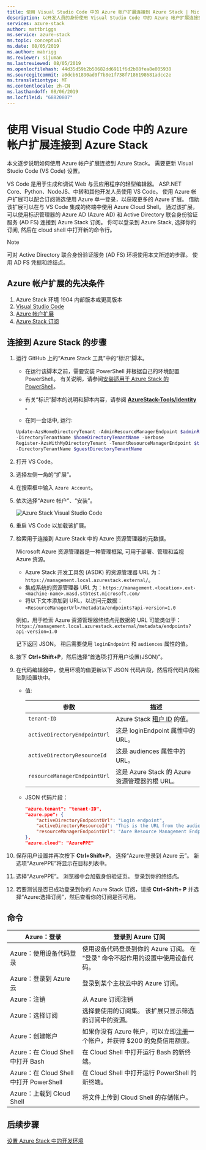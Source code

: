 ```yaml
---
title: 使用 Visual Studio Code 中的 Azure 帐户扩展连接到 Azure Stack | Microsoft Docs
description: 以开发人员的身份使用 Visual Studio Code 中的 Azure 帐户扩展连接到 Azure Stack
services: azure-stack
author: mattbriggs
ms.service: azure-stack
ms.topic: conceptual
ms.date: 08/05/2019
ms.author: mabrigg
ms.reviewer: sijuman
ms.lastreviewed: 08/05/2019
ms.openlocfilehash: 44d35d59b2b50682dd6911f6d2b08fea8e005938
ms.sourcegitcommit: a0dcb61890ad0f7b8e1f738f7186198681adcc2e
ms.translationtype: MT
ms.contentlocale: zh-CN
ms.lasthandoff: 08/06/2019
ms.locfileid: "68820807"
---
```

# <a name="connect-to-azure-stack-using-azure-account-extension-in-visual-studio-code"></a>使用 Visual Studio Code 中的 Azure 帐户扩展连接到 Azure Stack

本文逐步说明如何使用 Azure 帐户扩展连接到 Azure Stack。 需要更新 Visual Studio Code (VS Code) 设置。

VS Code 是用于生成和调试 Web 与云应用程序的轻型编辑器。 ASP.NET Core、Python、NodeJS、中转和其他开发人员使用 VS Code。 使用 Azure 帐户扩展可以配合订阅筛选使用 Azure 单一登录，以获取更多的 Azure 扩展。 借助该扩展可以在与 VS Code 集成的终端中使用 Azure Cloud Shell。 通过该扩展，可以使用标识管理器的 Azure AD (Azure AD) 和 Active Directory 联合身份验证服务 (AD FS) 连接到 Azure Stack 订阅。 你可以登录到 Azure Stack, 选择你的订阅, 然后在 cloud shell 中打开新的命令行。 

> [!Note]  
> 可对 Active Directory 联合身份验证服务 (AD FS) 环境使用本文所述的步骤。 使用 AD FS 凭据和终结点。

## <a name="pre-requisites-for-the-azure-account-extension"></a>Azure 帐户扩展的先决条件

1. Azure Stack 环境 1904 内部版本或更高版本
2. [Visual Studio Code](https://code.visualstudio.com/)
3. [Azure 帐户扩展](https://github.com/Microsoft/vscode-azure-account)
4. [Azure Stack 订阅](https://azure.microsoft.com/overview/azure-stack/)

## <a name="steps-to-connect-to-azure-stack"></a>连接到 Azure Stack 的步骤

1. 运行 GitHub 上的“Azure Stack 工具”中的“标识”脚本。

    - 在运行该脚本之前，需要安装 PowerShell 并根据自己的环境配置 PowerShell。 有关说明，请参阅[安装适用于 Azure Stack 的 PowerShell](../operator/azure-stack-powershell-install.md)。

    - 有关“标识”脚本的说明和脚本内容，请参阅 **[AzureStack-Tools/Identity](https://github.com/Azure/AzureStack-Tools/tree/master/Identity)** 。

    - 在同一会话中, 运行:

    ```powershell  
    Update-AzsHomeDirectoryTenant -AdminResourceManagerEndpoint $adminResourceManagerEndpoint `
    -DirectoryTenantName $homeDirectoryTenantName -Verbose
    Register-AzsWithMyDirectoryTenant -TenantResourceManagerEndpoint $tenantARMEndpoint `
    -DirectoryTenantName $guestDirectoryTenantName
    ```

2. 打开 VS Code。

3. 选择左侧一角的“扩展”。

4. 在搜索框中输入 `Azure Account`。

5. 依次选择“Azure 帐户”、“安装”。

      ![Azure Stack Visual Studio Code](media/azure-stack-dev-start-vscode-azure/image1.png)

6. 重启 VS Code 以加载该扩展。

7. 检索用于连接到 Azure Stack 中的 Azure 资源管理器的元数据。 
    
    Microsoft Azure 资源管理器是一种管理框架, 可用于部署、管理和监视 Azure 资源。
    - Azure Stack 开发工具包 (ASDK) 的资源管理器 URL 为：`https://management.local.azurestack.external/`。 
    - 集成系统的资源管理器 URL 为：`https://management.<location>.ext-<machine-name>.masd.stbtest.microsoft.com/`
    - 将以下文本添加到 URL，以访问元数据：`<ResourceManagerUrl>/metadata/endpoints?api-version=1.0`

    例如，用于检索 Azure 资源管理器终结点元数据的 URL 可能类似于：`https://management.local.azurestack.external/metadata/endpoints?api-version=1.0`

    记下返回 JSON。 稍后需要使用 `loginEndpoint` 和 `audiences` 属性的值。

8. 按下 **Ctrl+Shift+P**，然后选择“首选项:打开用户设置(JSON)”。

9. 在代码编辑器中，使用环境的值更新以下 JSON 代码片段，然后将代码片段粘贴到设置块中。

    - 值:

        | 参数 | 描述 |
        | --- | --- |
        | `tenant-ID` | Azure Stack [租户 ID](../operator/azure-stack-identity-overview.md) 的值。 |
        | `activeDirectoryEndpointUrl` | 这是 loginEndpoint 属性中的 URL。 |
        | `activeDirectoryResourceId` | 这是 audiences 属性中的 URL。
        | `resourceManagerEndpointUrl` | 这是 Azure Stack 的 Azure 资源管理器的根 URL。 | 

    - JSON 代码片段：

      ```JSON  
      "azure.tenant": "tenant-ID",
      "azure.ppe": {
          "activeDirectoryEndpointUrl": "Login endpoint",
          "activeDirectoryResourceId": "This is the URL from the audiences property.",
          "resourceManagerEndpointUrl": "Aure Resource Management Endpoint",
      },
      "azure.cloud": "AzurePPE"
      ```

10. 保存用户设置并再次按下 **Ctrl+Shift+P**。 选择“Azure:登录到 Azure 云”。 新选项“AzurePPE”将显示在目标列表中。

11. 选择“AzurePPE”。 浏览器中会加载身份验证页。 登录到你的终结点。

12. 若要测试是否已成功登录到你的 Azure Stack 订阅，请按 **Ctrl+Shift+ P** 并选择“Azure:选择订阅”，然后查看你的订阅是否可用。

## <a name="commands"></a>命令

| Azure：登录 | 登录到 Azure 订阅 |
| --- | --- |
| Azure：使用设备代码登录 | 使用设备代码登录到你的 Azure 订阅。 在 "登录" 命令不起作用的设置中使用设备代码。 |
| Azure：登录到 Azure 云 | 登录到某个主权云中的 Azure 订阅。 |
| Azure：注销 | 从 Azure 订阅注销 |
| Azure：选择订阅 | 选择要使用的订阅集。 该扩展只显示筛选的订阅中的资源。 |
| Azure：创建帐户 | 如果你没有 Azure 帐户，可以立即[注册](https://azure.microsoft.com/free/?utm_source=campaign&utm_campaign=vscode-azure-account&mktingSource=vscode-azure-account)一个帐户，并获得 \$200 的免费信用额度。 |
| Azure：在 Cloud Shell 中打开 Bash | 在 Cloud Shell 中打开运行 Bash 的新终端。 |
| Azure：在 Cloud Shell 中打开 PowerShell | 在 Cloud Shell 中打开运行 PowerShell 的新终端。 |
| Azure：上载到 Cloud Shell | 将文件上传到 Cloud Shell 的存储帐户。 |

## <a name="next-steps"></a>后续步骤

[设置 Azure Stack 中的开发环境](azure-stack-dev-start.md)
